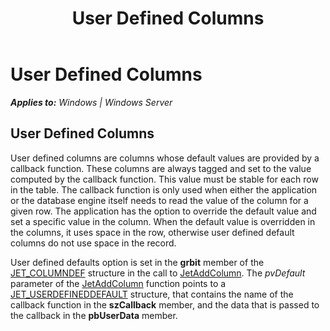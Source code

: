 ﻿---
title: User Defined Columns
TOCTitle: User Defined Columns
ms:assetid: cccfc97c-acde-4328-a87f-ee7dcc54203c
ms:mtpsurl: https://msdn.microsoft.com/library/Gg294091(v=EXCHG.10)
ms:contentKeyID: 32765706
ms.date: 04/11/2016
ms.topic: article
---

# User Defined Columns


_**Applies to:** Windows | Windows Server_

## User Defined Columns

User defined columns are columns whose default values are provided by a callback function. These columns are always tagged and set to the value computed by the callback function. This value must be stable for each row in the table. The callback function is only used when either the application or the database engine itself needs to read the value of the column for a given row. The application has the option to override the default value and set a specific value in the column. When the default value is overridden in the columns, it uses space in the row, otherwise user defined default columns do not use space in the record.

User defined defaults option is set in the **grbit** member of the [JET_COLUMNDEF](./jet-columndef-structure.md) structure in the call to [JetAddColumn](./jetaddcolumn-function.md). The *pvDefault* parameter of the [JetAddColumn](./jetaddcolumn-function.md) function points to a [JET_USERDEFINEDDEFAULT](./jet-userdefineddefault-structure.md) structure, that contains the name of the callback function in the **szCallback** member, and the data that is passed to the callback in the **pbUserData** member.